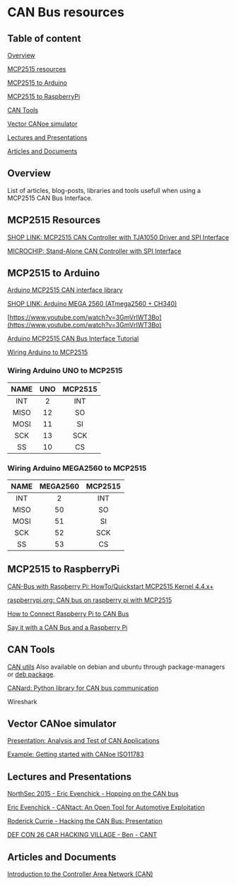 # CAN Bus resources

## Table of content

[Overview](#Overview)  

[MCP2515 resources](#Resources)

[MCP2515 to Arduino](#Arduino)

[MCP2515 to RaspberryPi](#RaspberryPi)

[CAN Tools](#Tools)

[Vector CANoe simulator](#Canoe)

[Lectures and Presentations](#Pres)

[Articles and Documents](#Docs)

<a name="Overview"></a>
## Overview

List of articles, blog-posts, libraries and tools usefull when using a MCP2515 CAN Bus Interface. 

<a name="Resources"></a>
## MCP2515 Resources

[SHOP LINK: MCP2515 CAN Controller with TJA1050 Driver and SPI Interface](https://www.optimusdigital.ro/en/others/2392-modul-controller-can-mcp2515-cu-driver-tja1050-i-interfaa-spi.html)

[MICROCHIP: Stand-Alone CAN Controller with SPI Interface](http://ww1.microchip.com/downloads/en/DeviceDoc/MCP2515-Stand-Alone-CAN-Controller-with-SPI-20001801J.pdf)

<a name="Arduino"></a>
## MCP2515 to Arduino

[Arduino MCP2515 CAN interface library ](https://github.com/autowp/arduino-mcp2515)

[SHOP LINK: Arduino MEGA 2560 (ATmega2560 + CH340)](https://www.optimusdigital.ro/ro/compatibile-cu-arduino-mega/471-placa-de-dezvoltare-compatibila-cu-arduino-mega-2560-atmega2560-ch340.html)

[https://www.youtube.com/watch?v=3GmVrIWT3Bo](https://www.youtube.com/watch?v=3GmVrIWT3Bo)

[Arduino MCP2515 CAN Bus Interface Tutorial](https://www.electronicshub.org/arduino-mcp2515-can-bus-tutorial/)

[Wiring Arduino to MCP2515](https://cdn.instructables.com/FUY/QEZH/J2UPDZQZ/FUYQEZHJ2UPDZQZ.LARGE.jpg)

### Wiring Arduino UNO to MCP2515

| NAME | UNO | MCP2515 |
|:----:|:---:|:-------:|
|  INT |  2  |   INT   |
| MISO |  12 |    SO   |
| MOSI |  11 |    SI   |
|  SCK |  13 |   SCK   |
|  SS  |  10 |    CS   |

### Wiring Arduino MEGA2560 to MCP2515

| NAME | MEGA2560 | MCP2515 |
|:----:|:--------:|:-------:|
|  INT |     2    |   INT   |
| MISO |    50    |    SO   |
| MOSI |    51    |    SI   |
|  SCK |    52    |   SCK   |
|  SS  |    53    |    CS   |

<a name="RaspberryPi"></a>
## MCP2515 to RaspberryPi

[CAN-Bus with Raspberry Pi: HowTo/Quickstart MCP2515 Kernel 4.4.x+](https://vimtut0r.com/2017/01/17/can-bus-with-raspberry-pi-howtoquickstart-mcp2515-kernel-4-4-x/)

[raspberrypi.org: CAN bus on raspberry pi with MCP2515](https://www.raspberrypi.org/forums/viewtopic.php?f=44&t=141052&sid=37e6879817d1f410311246f97a0a20a3)

[How to Connect Raspberry Pi to CAN Bus](http://youness.net/raspberry-pi/raspberry-pi-can-bus)

[Say it with a CAN Bus and a Raspberry Pi](https://modis.io/blog/say-it-with-a-can-bus/)

<a name="Tools"></a>
## CAN Tools

[CAN utils](https://github.com/linux-can/can-utils) Also available on debian and ubuntu through package-managers or [deb package](https://packages.debian.org/sid/can-utils).

[CANard: Python library for CAN bus communication](https://pypi.org/project/CANard/)

Wireshark

<a name="Pres"></a>
## Vector CANoe simulator

[Presentation: Analysis and Test of CAN Applications](https://indico.esa.int/event/162/contributions/1184/attachments/1162/1375/Analysis_and_Test_of_CAN_Applications.pdf)

[Example: Getting started with CANoe ISO11783](https://assets.vector.com/cms/content/know-how/_application-notes/AN-ION-1-4200_Getting_Started_With_CANoe_ISO11783.pdf)

<a name="Canoe"></a>
## Lectures and Presentations

[NorthSec 2015 - Eric Evenchick - Hopping on the CAN bus](https://www.youtube.com/watch?v=eoQO5TVKgSE)

[Eric Evenchick - CANtact: An Open Tool for Automotive Exploitation](https://www.youtube.com/watch?v=77PXh8mqH98)

[Roderick Currie - Hacking the CAN Bus: Presentation](https://www.youtube.com/watch?v=WjncMlpX85I)

[DEF CON 26 CAR HACKING VILLAGE - Ben - CANT](https://www.youtube.com/watch?v=TRn_Rz2JIYQ)

<a name="Docs"></a>
## Articles and Documents
[Introduction to the Controller Area Network (CAN)](http://www.ti.com/lit/an/sloa101b/sloa101b.pdf)
